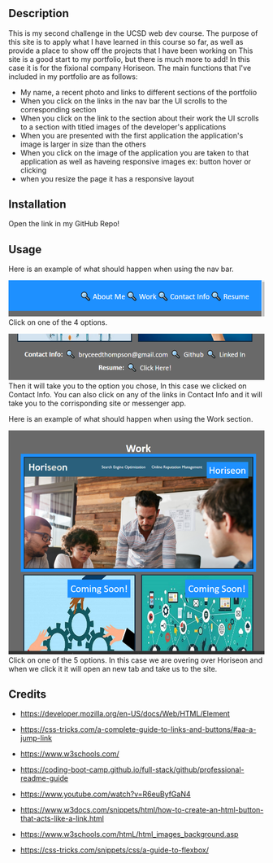 # <Portfolio>

## Description

This is my second challenge in the UCSD web dev course. The purpose of this site is to apply what I have learned in this course so far, as well as provide a place to show off the projects that I have been working on This site is a good start to my portfolio, but there is much more to add! In this case it is for the fixional company Horiseon. The main functions that I've included in my portfolio are as follows: 
- My name, a recent photo and links to different sections of the portfolio
- When you click on the links in the nav bar the UI scrolls to the corresponding section
- When you click on the link to the section about their work the UI scrolls to a section with titled images of the developer's applications
- When you are presented with the first application the application's image is larger in size than the others
- When you click on the image of the application you are taken to that application as well as haveing responsive images ex: button hover or clicking
- when you resize the page it has a responsive layout

## Installation

Open the link in my GitHub Repo!

## Usage

Here is an example of what should happen when using the nav bar.

![nav bar 1](./assets/images/navbar%201.PNG)
Click on one of the 4 options.

![nav bar destination](./assets/images/navbar2.PNG)
Then it will take you to the option you chose, In this case we clicked on Contact Info. You can also click on any of the links in Contact Info and it will take you to the corrisponding site or messenger app.


Here is an example of what should happen when using the Work section.

![nav bar 1](./assets/images/hover%201.PNG)
Click on one of the 5 options. In this case we are overing over Horiseon and when we click it it will open an new tab and take us to the site.


## Credits

- https://developer.mozilla.org/en-US/docs/Web/HTML/Element

- https://css-tricks.com/a-complete-guide-to-links-and-buttons/#aa-a-jump-link

- https://www.w3schools.com/

- https://coding-boot-camp.github.io/full-stack/github/professional-readme-guide

- https://www.youtube.com/watch?v=R6euByfGaN4

- https://www.w3docs.com/snippets/html/how-to-create-an-html-button-that-acts-like-a-link.html

- https://www.w3schools.com/htmL/html_images_background.asp

- https://css-tricks.com/snippets/css/a-guide-to-flexbox/